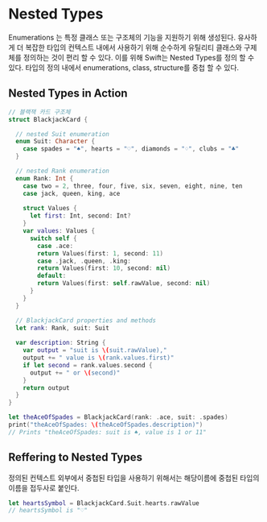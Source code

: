 # Nested Types

Enumerations 는 특정 클래스 또는 구조체의 기능을 지원하기 위해 생성된다. 유사하게 더 복잡한 타입의 컨텍스트 내에서 사용하기 위해 순수하게 유틸리티 클래스와 구제체를 정의하는 것이 편리 할 수 있다. 이를 위해 Swift는 Nested Types를 정의 할 수 있다. 타입의 정의 내에서 enumerations, class, structure를 중첩 할 수 있다.



## Nested Types in Action

```swift
// 블랙잭 카드 구조체
struct BlackjackCard {

  // nested Suit enumeration
  enum Suit: Character {
    case spades = "♠", hearts = "♡", diamonds = "♢", clubs = "♣"
  }

  // nested Rank enumeration
  enum Rank: Int {
    case two = 2, three, four, five, six, seven, eight, nine, ten
    case jack, queen, king, ace
    
    struct Values {
      let first: Int, second: Int?
    }
    var values: Values {
      switch self {
        case .ace:
        return Values(first: 1, second: 11)
        case .jack, .queen, .king:
        return Values(first: 10, second: nil)
        default:
        return Values(first: self.rawValue, second: nil)
      }
    }
  }

  // BlackjackCard properties and methods
  let rank: Rank, suit: Suit
  
  var description: String {
    var output = "suit is \(suit.rawValue),"
    output += " value is \(rank.values.first)"
    if let second = rank.values.second {
      output += " or \(second)"
    }
    return output
  }
}
```



```swift
let theAceOfSpades = BlackjackCard(rank: .ace, suit: .spades)
print("theAceOfSpades: \(theAceOfSpades.description)")
// Prints "theAceOfSpades: suit is ♠, value is 1 or 11"
```

## Reffering to Nested Types

정의된 컨텍스트 외부에서 중첩된 타입을 사용하기 위해서는 해당이름에 중첩된 타입의 이름을 접두사로 붙인다.

```swift
let heartsSymbol = BlackjackCard.Suit.hearts.rawValue
// heartsSymbol is "♡"
```

